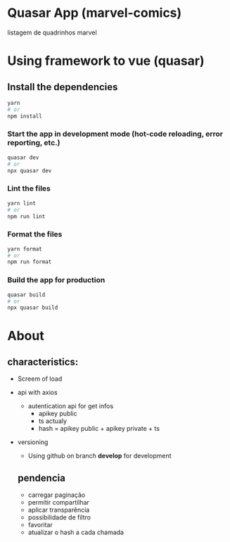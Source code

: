 # Quasar App (marvel-comics)

listagem de quadrinhos marvel
# Using framework to vue (quasar)
## Install the dependencies
```bash
yarn
# or
npm install
```

### Start the app in development mode (hot-code reloading, error reporting, etc.)
```bash
quasar dev
# or
npx quasar dev
```


### Lint the files
```bash
yarn lint
# or
npm run lint
```


### Format the files
```bash
yarn format
# or
npm run format
```



### Build the app for production
```bash
quasar build
# or
npx quasar build
```



# About
## characteristics:
- Screem of load
- api with axios
  - autentication api for get infos
    - apikey public
    - ts actualy
    - hash = apikey public + apikey private + ts
- versioning
  - Using github on branch **develop** for development


  ## pendencia
  - carregar paginação
  - permitir compartilhar
  - aplicar transparência
  - possibilidade de filtro
  - favoritar
  - atualizar o hash a cada chamada



